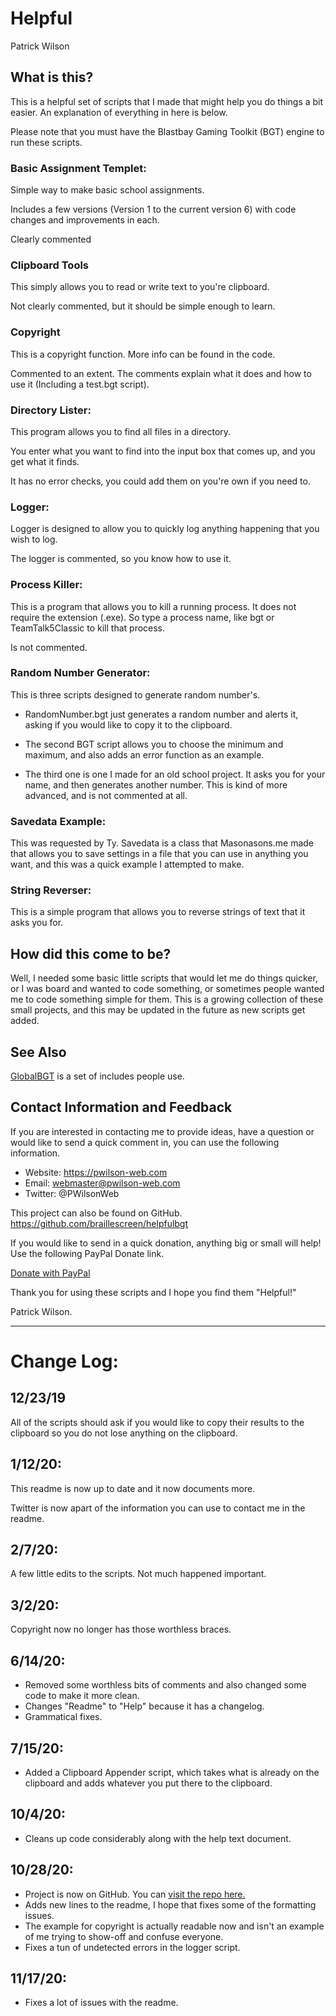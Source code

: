 # Helpful
Patrick Wilson

## What is this?
This is a helpful set of scripts that I made that might help you do things a bit easier. An explanation of everything in here is below.

Please note that you must have the Blastbay Gaming Toolkit (BGT) engine to run these scripts.

### Basic Assignment Templet:
Simple way to make basic school assignments.

Includes a few versions (Version 1 to the current version 6) with code changes and improvements in each.

Clearly commented

### Clipboard Tools
This simply allows you to read or write text to you're clipboard.

Not clearly commented, but it should be simple enough to learn.

### Copyright
This is a copyright function. More info can be found in the code.

Commented to an extent. The comments explain what it does and how to use it (Including a test.bgt script).

### Directory Lister:
This program allows you to find all files in a directory.

You enter what you want to find into the input box that comes up, and you get what it finds.

It has no error checks, you could add them on you're own if you need to.

### Logger:
Logger is designed to allow you to quickly log anything happening that you wish to log.

The logger is commented, so you know how to use it.

### Process Killer:
This is a program that allows you to kill a running process. It does not require the extension (.exe). So type a process name, like bgt or TeamTalk5Classic to kill that process.

Is not commented.

### Random Number Generator:
This is three scripts designed to generate random number's.

* RandomNumber.bgt just generates a random number and alerts it, asking if you would like to copy it to the clipboard.

* The second BGT script allows you to choose the minimum and maximum, and also adds an error function as an example.

* The third one is one I made for an old school project. It asks you for your name, and then generates another number. This is kind of more advanced, and is not commented at all.

### Savedata Example:

This was requested by Ty. Savedata is a class that Masonasons.me made that allows you to save settings in a file that you can use in anything you want, and this was a quick example I attempted to make.

### String Reverser:

This is a simple program that allows you to reverse strings of text that it asks you for.

## How did this come to be?

Well, I needed some basic little scripts that would let me do things quicker, or I was board and wanted to code something, or sometimes people wanted me to code something simple for them. This is a growing collection of these small projects, and this may be updated in the future as new scripts get added.

## See Also
[GlobalBGT](https://github.com/braillescreen/globalbgt) is a set of includes people use.

## Contact Information and Feedback
If you are interested in contacting me to provide ideas, have a question or would like to send a quick comment in, you can use the following information.

* Website: https://pwilson-web.com
* Email: webmaster@pwilson-web.com
* Twitter: @PWilsonWeb

This project can also be found on GitHub. https://github.com/braillescreen/helpfulbgt

If you would like to send in a quick donation, anything big or small will help! Use the following PayPal Donate link.

[Donate with PayPal](https://paypal.me/paypwilson)

Thank you for using these scripts and I hope you find them "Helpful!"

Patrick Wilson.

---

# Change Log:
## 12/23/19
All of the scripts should ask if you would like to copy their results to the clipboard so you do not lose anything on the clipboard.

## 1/12/20:
This readme is now up to date and it now documents more.

Twitter is now apart of the information you can use to contact me in the readme.

## 2/7/20:
A few little edits to the scripts. Not much happened important.

## 3/2/20:
Copyright now no longer has those worthless braces.

## 6/14/20:
* Removed some worthless bits of comments and also changed some code to make it more clean.
* Changes "Readme" to "Help" because it has a changelog.
* Grammatical fixes.

## 7/15/20:
* Added a Clipboard Appender script, which takes what is already on the clipboard and adds whatever you put there to the clipboard.

## 10/4/20:
* Cleans up code considerably along with the help text document.

## 10/28/20:
* Project is now on GitHub. You can [visit the repo here.](https://github.com/braillescreen/helpfulbgt)
* Adds new lines to the readme, I hope that fixes some of the formatting issues.
* The example for copyright is actually readable now and isn't an example of me trying to show-off and confuse everyone.
* Fixes a tun of undetected errors in the logger script.
## 11/17/20:
* Fixes a lot of issues with the readme.
